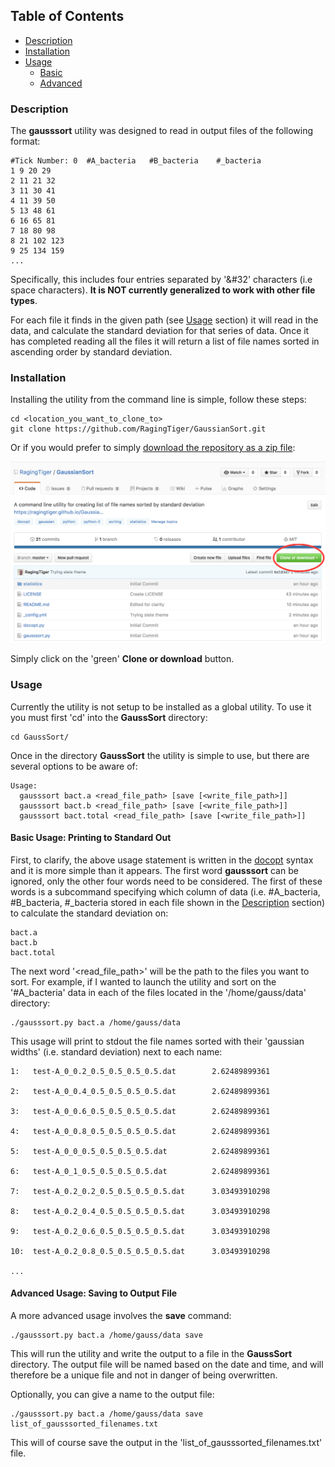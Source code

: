 ## Table of Contents
- [Description](https://github.com/RagingTiger/GaussianSort#description)
- [Installation](https://github.com/RagingTiger/GaussianSort#installation)
- [Usage](https://github.com/RagingTiger/GaussianSort#usage)
  + [Basic](https://github.com/RagingTiger/GaussianSort#basic-usage-printing-to-standard-out)
  + [Advanced](https://github.com/RagingTiger/GaussianSort#advanced-usage-saving-to-output-file)


### Description
The **gausssort** utility was designed to read in output files of the following
format:

```
#Tick Number: 0  #A_bacteria   #B_bacteria    #_bacteria
1 9 20 29
2 11 21 32
3 11 30 41
4 11 39 50
5 13 48 61
6 16 65 81
7 18 80 98
8 21 102 123
9 25 134 159
...
```

Specifically, this includes four entries separated by '&#32' characters
(i.e space characters). **It is NOT currently generalized to work with other
file types**.

For each file it finds in the given path (see [Usage](https://github.com/RagingTiger/GaussianSort#usage) section) it will read in
the data, and calculate the standard deviation for that series of data. Once it
has completed reading all the files it will return a list of file names sorted
in ascending order by standard deviation.


### Installation
Installing the utility from the command line is simple, follow these steps:

```
cd <location_you_want_to_clone_to>
git clone https://github.com/RagingTiger/GaussianSort.git
```

Or if you would prefer to simply [download the repository as a zip file](https://github.com/RagingTiger/GaussianSort):
<p align="center">
  <img src="https://github.com/RagingTiger/images/raw/master/guasssort_download_button.png"/>
</p>

Simply click on the 'green' **Clone or download** button.


### Usage
Currently the utility is not setup to be installed as a global utility. To use
it you must first 'cd' into the **GaussSort** directory:

```
cd GaussSort/
```

Once in the directory **GaussSort** the utility is simple to use, but there are
several options to be aware of:

```
Usage:
  gausssort bact.a <read_file_path> [save [<write_file_path>]]
  gausssort bact.b <read_file_path> [save [<write_file_path>]]
  gausssort bact.total <read_file_path> [save [<write_file_path>]]
```


#### Basic Usage: Printing to Standard Out
First, to clarify, the above usage statement is written in the [docopt](http://docopt.org/) syntax and it is more simple than it appears. The
first word **gausssort** can be ignored, only the other four words need to be
considered. The first of these words is a subcommand specifying which column of
data (i.e. #A_bacteria, #B_bacteria, #\_bacteria stored in each file shown in
the [Description](https://github.com/RagingTiger/GaussianSort#description)
section) to calculate the standard deviation on:

```
bact.a
bact.b
bact.total
```

The next word '\<read_file_path\>' will be the path to the files you want to
sort. For example, if I wanted to launch the utility and sort on the
'#A_bacteria' data in each of the files located in the '/home/gauss/data'
directory:

```
./gausssort.py bact.a /home/gauss/data
```

This usage will print to stdout the file names sorted with their
'gaussian widths' (i.e. standard deviation) next to each name:

```
1:   test-A_0_0.2_0.5_0.5_0.5_0.5.dat        2.62489899361

2:   test-A_0_0.4_0.5_0.5_0.5_0.5.dat        2.62489899361

3:   test-A_0_0.6_0.5_0.5_0.5_0.5.dat        2.62489899361

4:   test-A_0_0.8_0.5_0.5_0.5_0.5.dat        2.62489899361

5:   test-A_0_0_0.5_0.5_0.5_0.5.dat          2.62489899361

6:   test-A_0_1_0.5_0.5_0.5_0.5.dat          2.62489899361

7:   test-A_0.2_0.2_0.5_0.5_0.5_0.5.dat      3.03493910298

8:   test-A_0.2_0.4_0.5_0.5_0.5_0.5.dat      3.03493910298

9:   test-A_0.2_0.6_0.5_0.5_0.5_0.5.dat      3.03493910298

10:  test-A_0.2_0.8_0.5_0.5_0.5_0.5.dat      3.03493910298

...
```


#### Advanced Usage: Saving to Output File

A more advanced usage involves the **save** command:

```
./gausssort.py bact.a /home/gauss/data save
```

This will run the utility and write the output to a file in the **GaussSort**
directory. The output file will be named based on the date and time, and will
therefore be a unique file and not in danger of being overwritten.

Optionally, you can give a name to the output file:

```
./gausssort.py bact.a /home/gauss/data save list_of_gausssorted_filenames.txt
```

This will of course save the output in the 'list_of_gausssorted_filenames.txt'
file.
